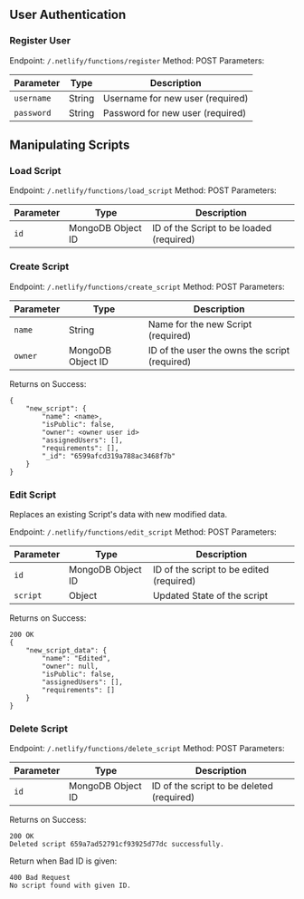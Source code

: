 ## User Authentication
### Register User
Endpoint: `/.netlify/functions/register`
Method: POST
Parameters:

| Parameter | Type | Description |
| ---- | ---- | ---- |
| `username` | String | Username for new user (required) |
| `password` | String | Password for new user (required) |

## Manipulating Scripts

### Load Script
Endpoint: `/.netlify/functions/load_script`
Method: POST
Parameters:

| Parameter | Type | Description |
| ---- | ---- | ---- |
| `id` | MongoDB Object ID | ID of the Script to be loaded (required) |
### Create Script
Endpoint: `/.netlify/functions/create_script`
Method: POST
Parameters:

| Parameter | Type | Description |
| ---- | ---- | ---- |
| `name` | String | Name for the new Script (required) |
| `owner` | MongoDB Object ID | ID of the user the owns the script (required) |
Returns on Success:
```
{
	"new_script": {
		"name": <name>,
		"isPublic": false,
		"owner": <owner user id>
		"assignedUsers": [],
		"requirements": [],
		"_id": "6599afcd319a788ac3468f7b"
	}
}
```

### Edit Script

Replaces an existing Script's data with new modified data.

Endpoint: `/.netlify/functions/edit_script`
Method: POST
Parameters:

| Parameter | Type | Description |
| ---- | ---- | ---- |
| `id` | MongoDB Object ID | ID of the script to be edited (required) |
| `script` | Object | Updated State of the script |
Returns on Success:
```
200 OK
{
	"new_script_data": {
		"name": "Edited",
		"owner": null,
		"isPublic": false,
		"assignedUsers": [],
		"requirements": []
	}
}
```
### Delete Script
Endpoint: `/.netlify/functions/delete_script`
Method: POST
Parameters:

| Parameter | Type | Description |
| ---- | ---- | ---- |
| `id` | MongoDB Object ID | ID of the script to be deleted (required) |
Returns on Success:
```
200 OK
Deleted script 659a7ad52791cf93925d77dc successfully.
```
Return when Bad ID is given:
```
400 Bad Request
No script found with given ID.
```
